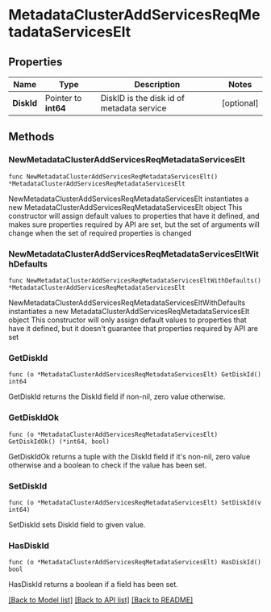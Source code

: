 # MetadataClusterAddServicesReqMetadataServicesElt

## Properties

Name | Type | Description | Notes
------------ | ------------- | ------------- | -------------
**DiskId** | Pointer to **int64** | DiskID is the disk id of metadata service | [optional] 

## Methods

### NewMetadataClusterAddServicesReqMetadataServicesElt

`func NewMetadataClusterAddServicesReqMetadataServicesElt() *MetadataClusterAddServicesReqMetadataServicesElt`

NewMetadataClusterAddServicesReqMetadataServicesElt instantiates a new MetadataClusterAddServicesReqMetadataServicesElt object
This constructor will assign default values to properties that have it defined,
and makes sure properties required by API are set, but the set of arguments
will change when the set of required properties is changed

### NewMetadataClusterAddServicesReqMetadataServicesEltWithDefaults

`func NewMetadataClusterAddServicesReqMetadataServicesEltWithDefaults() *MetadataClusterAddServicesReqMetadataServicesElt`

NewMetadataClusterAddServicesReqMetadataServicesEltWithDefaults instantiates a new MetadataClusterAddServicesReqMetadataServicesElt object
This constructor will only assign default values to properties that have it defined,
but it doesn't guarantee that properties required by API are set

### GetDiskId

`func (o *MetadataClusterAddServicesReqMetadataServicesElt) GetDiskId() int64`

GetDiskId returns the DiskId field if non-nil, zero value otherwise.

### GetDiskIdOk

`func (o *MetadataClusterAddServicesReqMetadataServicesElt) GetDiskIdOk() (*int64, bool)`

GetDiskIdOk returns a tuple with the DiskId field if it's non-nil, zero value otherwise
and a boolean to check if the value has been set.

### SetDiskId

`func (o *MetadataClusterAddServicesReqMetadataServicesElt) SetDiskId(v int64)`

SetDiskId sets DiskId field to given value.

### HasDiskId

`func (o *MetadataClusterAddServicesReqMetadataServicesElt) HasDiskId() bool`

HasDiskId returns a boolean if a field has been set.


[[Back to Model list]](../README.md#documentation-for-models) [[Back to API list]](../README.md#documentation-for-api-endpoints) [[Back to README]](../README.md)


